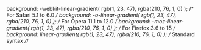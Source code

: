background: -webkit-linear-gradient( rgb(1, 23, 47), rgba(210, 76, 1, 0) ); /* For Safari 5.1 to 6.0 */
background: -o-linear-gradient( rgb(1, 23, 47), rgba(210, 76, 1, 0) ); /* For Opera 11.1 to 12.0 */
background: -moz-linear-gradient( rgb(1, 23, 47), rgba(210, 76, 1, 0) ); /* For Firefox 3.6 to 15 */
background: linear-gradient( rgb(1, 23, 47), rgba(210, 76, 1, 0) ); /* Standard syntax */*/

